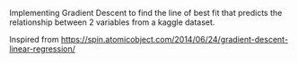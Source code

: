 Implementing Gradient Descent to find the line of best fit that predicts the relationship between 2 variables from a kaggle dataset.

Inspired from https://spin.atomicobject.com/2014/06/24/gradient-descent-linear-regression/ 
